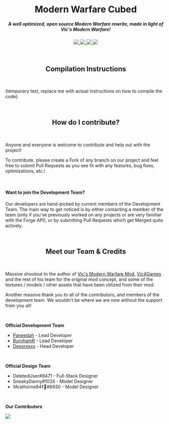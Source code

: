 <h1 align="center">Modern Warfare Cubed</h1>

<h5 align="center">A well optimized, open source Modern Warfare rewrite, made in light of Vic's Modern Warfare!</h5>

<p align="center">
  <a href="https://github.com/Paneedah/Modern-Warfare-Cubed/releases">
    <img src="https://img.shields.io/github/v/release/Paneedah/Modern-Warfare-Cubed?label=Release&logo=GitHub&sort=semver&style=for-the-badge">
  </a>
  
  <a href="https://github.com/Paneedah/Modern-Warfare-Cubed/commits/master">
    <img src="https://img.shields.io/github/last-commit/Paneedah/Modern-Warfare-Cubed?logo=GitHub&style=for-the-badge">
  </a>
  
  <a href="https://patreon.com/ModernWarfareCubed">
    <img src="https://img.shields.io/endpoint.svg?url=https%3A%2F%2Fshieldsio-patreon.vercel.app%2Fapi%3Fusername%3DModernWarfareCubed%26type%3Dpatrons&style=for-the-badge"/>
  </a>
  
  <a href="https://discord.gg/k5WPk93K7b">
    <img src="https://img.shields.io/discord/801852948854079489?label=Discord&logo=discord&style=for-the-badge">
  </a>
</p>

<br>

<h2 align="center">Compilation Instructions</h2>

<br>

{temporary text, replace me with actual instructions on how to compile the code}

<br>

<h2 align="center">How do I contribute?</h2>

<br>

Anyone and everyone is welcome to contribute and help out with the project!

To contribute, please create a Fork of any branch on our project and feel free to submit Pull Requests as you see fit with any features, bug fixes, optimizations, etc.!

<br>

<h4>Want to join the Development Team?</h4>

Our developers are hand-picked by current members of the Development Team. The main way to get noticed is by either contacting a member of the team (only if you've previously worked on any projects or are very familiar with the Forge API), or by submitting Pull Requests which get Merged quite actively.

<br>

<h2 align="center">Meet our Team & Credits</h2>

<br>

Massive shoutout to the author of [Vic's Modern Warfare Mod](https://github.com/vic4games/modern-warfare), [Vic4Games](https://github.com/vic4games) and the rest of his team for the original mod concept, and some of the textures / models / other assets that have been utilized from their mod.

Another massive thank you to all of the contributors, and members of the development team. We wouldn't be where we are now without the support from you all!

<br>

**Official Development Team**
- [Paneedah](https://github.com/Paneedah) - Lead Developer
- [BurnhamR](https://github.com/BurnhamR) - Lead Developer
- [Desoroxxx](https://github.com/JustDesoroxxx) - Head Developer

<br>

**Official Design Team**
- DeletedUser#9471 - Full-Stack Designer
- SneakyDanny#1024 - Model Designer
- ‡Arathorne84‡🍉#6930 - Model Designer

<br>

**Our Contributors**

<a href="https://github.com/Paneedah/paneedah-modern-warfare/graphs/contributors">
  <img src="https://contrib.rocks/image?repo=Paneedah/paneedah-modern-warfare"/>
</a>
